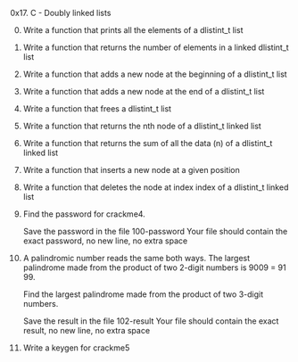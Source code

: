 0x17. C - Doubly linked lists

0. Write a function that prints all the elements of a dlistint_t list

1. Write a function that returns the number of elements in a linked dlistint_t list

2. Write a function that adds a new node at the beginning of a dlistint_t list

3. Write a function that adds a new node at the end of a dlistint_t list

4. Write a function that frees a dlistint_t list

5. Write a function that returns the nth node of a dlistint_t linked list

6. Write a function that returns the sum of all the data (n) of a dlistint_t linked list

7. Write a function that inserts a new node at a given position

8. Write a function that deletes the node at index index of a dlistint_t linked list

9. Find the password for crackme4.

	Save the password in the file 100-password
	Your file should contain the exact password, no new line, no extra space

10. A palindromic number reads the same both ways. The largest palindrome made from the product of two 2-digit numbers is     9009 = 91  99.

	Find the largest palindrome made from the product of two 3-digit numbers.

	Save the result in the file 102-result
	Your file should contain the exact result, no new line, no extra space

11. Write a keygen for crackme5
